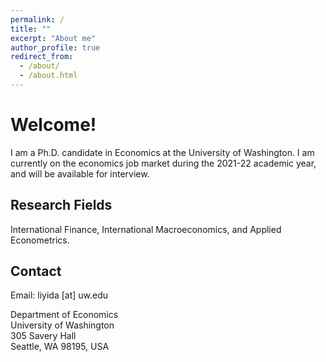 ```yaml
---
permalink: /
title: ""
excerpt: "About me"
author_profile: true
redirect_from: 
  - /about/
  - /about.html
---
```



Welcome!
======
I am a Ph.D. candidate in Economics at the University of Washington. I am currently on the economics job market during the 2021-22 academic year, and will be available for interview.

Research Fields
------
International Finance, International Macroeconomics, and Applied Econometrics.

Contact
------
Email: liyida [at] uw.edu

Department of Economics\
University of Washington\
305 Savery Hall \
Seattle, WA 98195, USA
